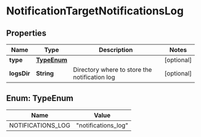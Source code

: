 # NotificationTargetNotificationsLog

## Properties
Name | Type | Description | Notes
------------ | ------------- | ------------- | -------------
**type** | [**TypeEnum**](#TypeEnum) |  |  [optional]
**logsDir** | **String** | Directory where to store the notification log |  [optional]

<a name="TypeEnum"></a>
## Enum: TypeEnum
Name | Value
---- | -----
NOTIFICATIONS_LOG | &quot;notifications_log&quot;

